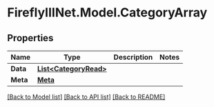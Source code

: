 # FireflyIIINet.Model.CategoryArray

## Properties

Name | Type | Description | Notes
------------ | ------------- | ------------- | -------------
**Data** | [**List&lt;CategoryRead&gt;**](CategoryRead.md) |  | 
**Meta** | [**Meta**](Meta.md) |  | 

[[Back to Model list]](../README.md#documentation-for-models) [[Back to API list]](../README.md#documentation-for-api-endpoints) [[Back to README]](../README.md)

